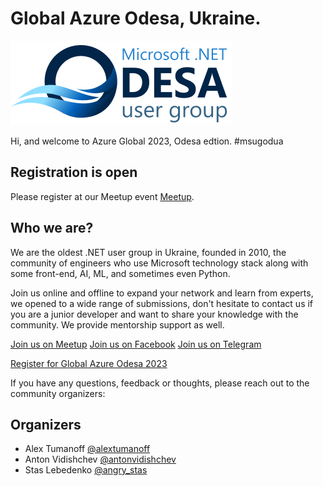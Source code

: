 # Global Azure Odesa, Ukraine.

[![msugodua logo](msugodua_logo.png "Join Microsoft User group on meetup")](https://www.meetup.com/microsoft-net-azure-user-group-odesa/)

Hi, and welcome to Azure Global 2023, Odesa edtion.  #msugodua

## Registration is open

Please register at our Meetup event [Meetup](https://www.meetup.com/microsoft-net-azure-user-group-odesa/events/293386061/).

## Who we are?

We are the oldest .NET user group in Ukraine, founded in 2010, the community of engineers who use Microsoft technology stack along with some front-end, AI, ML, and sometimes even Python.

Join us online and offline to expand your network and learn from experts, we opened to a wide range of submissions, don't hesitate to contact us if you are a junior developer and want to share your knowledge with the community. We provide mentorship support as well.

[Join us on Meetup](https://www.meetup.com/microsoft-net-azure-user-group-odesa/)
[Join us on Facebook](https://www.facebook.com/groups/110079325731271)
[Join us on Telegram](https://t.me/odesa_net)

[Register for Global Azure Odesa 2023](https://www.meetup.com/microsoft-net-azure-user-group-odesa/events/293386061/)

If you have any questions, feedback or thoughts, please reach out to the community organizers:

## Organizers
* Alex Tumanoff [@alextumanoff](https://twitter.com/alextumanoff)
* Anton Vidishchev [@antonvidishchev](https://twitter.com/antonvidishchev)
* Stas Lebedenko [@angry_stas](https://twitter.com/angry_stas)
